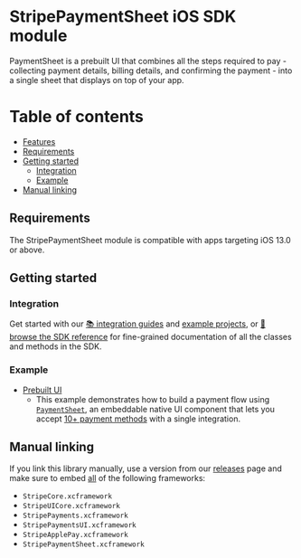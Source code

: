 StripePaymentSheet iOS SDK module
======

PaymentSheet is a prebuilt UI that combines all the steps required to pay - collecting payment details, billing details, and confirming the payment - into a single sheet that displays on top of your app.

# Table of contents

<!--ts-->
* [Features](#features)
* [Requirements](#requirements)
* [Getting started](#getting-started)
   * [Integration](#integration)
   * [Example](#example)
* [Manual linking](#manual-linking)

<!--te-->

## Requirements

The StripePaymentSheet module is compatible with apps targeting iOS 13.0 or above.

## Getting started

### Integration

Get started with our [📚 integration guides](https://stripe.com/docs/payments/accept-a-payment?platform=ios&ui=payment-sheet) and [example projects](/Example), or [📘 browse the SDK reference](https://stripe.dev/stripe-ios/stripe-paymentsheet/index.html) for fine-grained documentation of all the classes and methods in the SDK.

### Example

- [Prebuilt UI](Example/PaymentSheet%20Example)
  - This example demonstrates how to build a payment flow using [`PaymentSheet`](https://stripe.com/docs/payments/accept-a-payment?platform=ios), an embeddable native UI component that lets you accept [10+ payment methods](https://stripe.com/docs/payments/payment-methods/integration-options#payment-method-product-support) with a single integration.

## Manual linking

If you link this library manually, use a version from our [releases](https://github.com/stripe/stripe-ios/releases) page and make sure to embed <ins>all</ins> of the following frameworks:
- `StripeCore.xcframework`
- `StripeUICore.xcframework`
- `StripePayments.xcframework`
- `StripePaymentsUI.xcframework`
- `StripeApplePay.xcframework`
- `StripePaymentSheet.xcframework`
